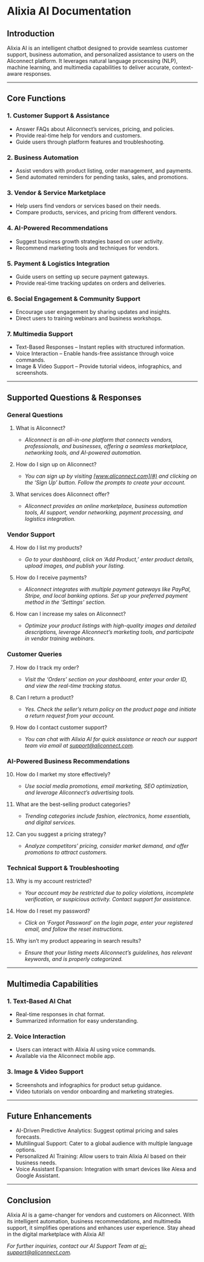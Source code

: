 # Alixia AI Documentation

## Introduction

Alixia AI is an intelligent chatbot designed to provide seamless customer support, business automation, and personalized assistance to users on the Aliconnect platform. It leverages natural language processing (NLP), machine learning, and multimedia capabilities to deliver accurate, context-aware responses.

---

## Core Functions

### 1. Customer Support & Assistance

- Answer FAQs about Aliconnect’s services, pricing, and policies.
- Provide real-time help for vendors and customers.
- Guide users through platform features and troubleshooting.

### 2. Business Automation

- Assist vendors with product listing, order management, and payments.
- Send automated reminders for pending tasks, sales, and promotions.

### 3. Vendor & Service Marketplace

- Help users find vendors or services based on their needs.
- Compare products, services, and pricing from different vendors.

### 4. AI-Powered Recommendations

- Suggest business growth strategies based on user activity.
- Recommend marketing tools and techniques for vendors.

### 5. Payment & Logistics Integration

- Guide users on setting up secure payment gateways.
- Provide real-time tracking updates on orders and deliveries.

### 6. Social Engagement & Community Support

- Encourage user engagement by sharing updates and insights.
- Direct users to training webinars and business workshops.

### 7. Multimedia Support

- Text-Based Responses – Instant replies with structured information.
- Voice Interaction – Enable hands-free assistance through voice commands.
- Image & Video Support – Provide tutorial videos, infographics, and screenshots.

---

## Supported Questions & Responses

### General Questions

1. What is Aliconnect?

   - _Aliconnect is an all-in-one platform that connects vendors, professionals, and businesses, offering a seamless marketplace, networking tools, and AI-powered automation._

2. How do I sign up on Aliconnect?

   - _You can sign up by visiting [www.aliconnect.com](#) and clicking on the ‘Sign Up’ button. Follow the prompts to create your account._

3. What services does Aliconnect offer?
   - _Aliconnect provides an online marketplace, business automation tools, AI support, vendor networking, payment processing, and logistics integration._

### Vendor Support

4. How do I list my products?

   - _Go to your dashboard, click on ‘Add Product,’ enter product details, upload images, and publish your listing._

5. How do I receive payments?

   - _Aliconnect integrates with multiple payment gateways like PayPal, Stripe, and local banking options. Set up your preferred payment method in the ‘Settings’ section._

6. How can I increase my sales on Aliconnect?
   - _Optimize your product listings with high-quality images and detailed descriptions, leverage Aliconnect’s marketing tools, and participate in vendor training webinars._

### Customer Queries

7. How do I track my order?

   - _Visit the ‘Orders’ section on your dashboard, enter your order ID, and view the real-time tracking status._

8. Can I return a product?

   - _Yes. Check the seller’s return policy on the product page and initiate a return request from your account._

9. How do I contact customer support?
   - _You can chat with Alixia AI for quick assistance or reach our support team via email at support@aliconnect.com._

### AI-Powered Business Recommendations

10. How do I market my store effectively?

    - _Use social media promotions, email marketing, SEO optimization, and leverage Aliconnect’s advertising tools._

11. What are the best-selling product categories?

    - _Trending categories include fashion, electronics, home essentials, and digital services._

12. Can you suggest a pricing strategy?
    - _Analyze competitors’ pricing, consider market demand, and offer promotions to attract customers._

### Technical Support & Troubleshooting

13. Why is my account restricted?
    - _Your account may be restricted due to policy violations, incomplete verification, or suspicious activity. Contact support for assistance._
14. How do I reset my password?

    - _Click on ‘Forgot Password’ on the login page, enter your registered email, and follow the reset instructions._

15. Why isn’t my product appearing in search results?
    - _Ensure that your listing meets Aliconnect’s guidelines, has relevant keywords, and is properly categorized._

---

## Multimedia Capabilities

### 1. Text-Based AI Chat

- Real-time responses in chat format.
- Summarized information for easy understanding.

### 2. Voice Interaction

- Users can interact with Alixia AI using voice commands.
- Available via the Aliconnect mobile app.

### 3. Image & Video Support

- Screenshots and infographics for product setup guidance.
- Video tutorials on vendor onboarding and marketing strategies.

---

## Future Enhancements

- AI-Driven Predictive Analytics: Suggest optimal pricing and sales forecasts.
- Multilingual Support: Cater to a global audience with multiple language options.
- Personalized AI Training: Allow users to train Alixia AI based on their business needs.
- Voice Assistant Expansion: Integration with smart devices like Alexa and Google Assistant.

---

## Conclusion

Alixia AI is a game-changer for vendors and customers on Aliconnect. With its intelligent automation, business recommendations, and multimedia support, it simplifies operations and enhances user experience. Stay ahead in the digital marketplace with Alixia AI!

_For further inquiries, contact our AI Support Team at ai-support@aliconnect.com._
